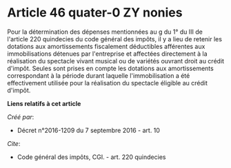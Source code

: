 # Article 46 quater-0 ZY nonies

Pour la détermination des dépenses mentionnées au g du 1° du III de l'article 220 quindecies du code général des impôts, il y
a lieu de retenir les dotations aux amortissements fiscalement déductibles afférentes aux immobilisations détenues par
l'entreprise et affectées directement à la réalisation du spectacle vivant musical ou de variétés ouvrant droit au crédit
d'impôt. Seules sont prises en compte les dotations aux amortissements correspondant à la période durant laquelle
l'immobilisation a été effectivement utilisée pour la réalisation du spectacle éligible au crédit d'impôt.

**Liens relatifs à cet article**

_Créé par_:

  - Décret n°2016-1209 du 7 septembre 2016 - art. 10

_Cite_:

  - Code général des impôts, CGI. - art. 220 quindecies
